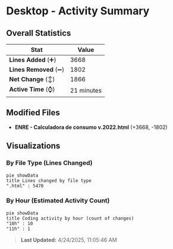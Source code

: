 # Desktop - Activity Summary 

## Overall Statistics

| Stat                   | Value                                                             |
| ---------------------- | ----------------------------------------------------------------- |
| **Lines Added** (➕)   | 3668                                          |
| **Lines Removed** (➖) | 1802                                        |
| **Net Change** (↕)    | 1866                |
| **Active Time** (⌚)   | 21 minutes |


## Modified Files
- **ENRE - Calculadora de consumo v.2022.html** (+3668, -1802)

## Visualizations

### By File Type (Lines Changed)

```mermaid
pie showData
title Lines changed by file type
".html" : 5470
```

### By Hour (Estimated Activity Count)

```mermaid
pie showData
title Coding activity by hour (count of changes)
"10h" : 10
"11h" : 1
```


> **Last Updated:** 4/24/2025, 11:05:46 AM